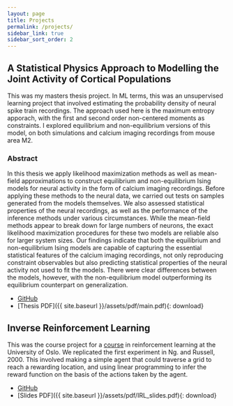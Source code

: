 ```yaml
---
layout: page
title: Projects
permalink: /projects/
sidebar_link: true
sidebar_sort_order: 2
---
```

## A Statistical Physics Approach to Modelling the Joint Activity of Cortical Populations

This was my masters thesis project. In ML terms, this was an unsupervised learning project that involved estimating the probability density of neural spike train recordings. 
The approach used here is the maximum entropy apporach, with the first and second order non-centered moments as constraints. I explored equilibrium and non-equilibrium versions of this model, 
on both simulations and calcium imaging recordings from mouse area M2.

### Abstract

In this thesis we apply likelihood maximization methods as well as mean-field approximations to construct
equilibrium and non-equilibrium Ising models for neural activity in the form of calcium imaging recordings.
Before applying these methods to the neural data, we carried out tests on samples generated from the
models themselves. We also assessed statistical properties of the neural recordings, as well as the
performance of the inference methods under various circumstances. While the mean-field methods appear
to break down for large numbers of neurons, the exact likelihood maximization procedures for these two
models are reliable also for larger system sizes. Our findings indicate that both the equilibrium and
non-equilibrium Ising models are capable of capturing the essential statistical features of the calcium
imaging recordings, not only reproducing constraint observables but also predicting statistical properties of
the neural activity not used to fit the models. There were clear differences between the models, however,
with the non-equilibrium model outperforming its equilibrium counterpart on generalization.

- [GitHub](https://github.com/mbmahiout/ising)
- [Thesis PDF]({{ site.baseurl }}/assets/pdf/main.pdf){: download}

## Inverse Reinforcement Learning

This was the course project for a [course](https://www.uio.no/studier/emner/matnat/ifi/IN-STK9100/v23/beskjeder/welcome-to-instk-5100-and-9100.html) in reinforcement learning at the University of Oslo. 
We replicated the first experiment in Ng. and Russell, 2000. This involved making a simple agent that could traverse a grid to reach a rewarding location, and using linear programming to infer the reward function on the basis 
of the actions taken by the agent.

- [GitHub](https://github.com/mbmahiout/INSTK5100_IRL_proj)
- [Slides PDF]({{ site.baseurl }}/assets/pdf/IRL_slides.pdf){: download}